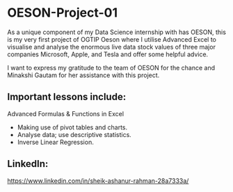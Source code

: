 # OESON-Project-01
As a unique component of my Data Science internship with has OESON, this is my very first project of OGTIP Oeson where I utilise Advanced Excel to visualise and analyse the enormous live data stock values of three major companies Microsoft, Apple, and Tesla and offer some helpful advice.

I want to express my gratitude to the team of OESON for the chance and Minakshi Gautam for her assistance with this project.

## Important lessons include: 
Advanced Formulas & Functions in Excel
- Making use of pivot tables and charts.
- Analyse data; use descriptive statistics.
- Inverse Linear Regression.

## LinkedIn:
https://www.linkedin.com/in/sheik-ashanur-rahman-28a7333a/

